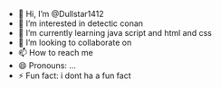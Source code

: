 - 👋 Hi, I’m @Dullstar1412
- 👀 I’m interested in detectic conan
- 🌱 I’m currently learning java script and html and css
- 💞️ I’m looking to collaborate on 
- 📫 How to reach me 
- 😄 Pronouns: ...
- ⚡ Fun fact: i dont ha a fun fact

<!---
Dullstar1412/Dullstar1412 is a ✨ special ✨ repository because its `README.md` (this file) appears on your GitHub profile.
You can click the Preview link to take a look at your changes.
--->
